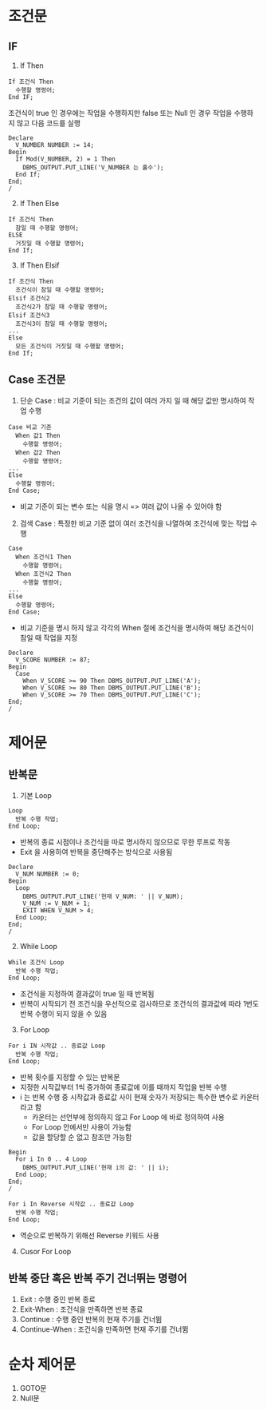 # 조건문

## IF
1. If Then
```
If 조건식 Then
  수행할 명령어;
End IF;
```
조건식이 true 인 경우에는 작업을 수행하지만 false 또는 Null 인 경우 작업을 수행하지 않고 다음 코드를 실행
```
Declare
  V_NUMBER NUMBER := 14;
Begin
  If Mod(V_NUMBER, 2) = 1 Then
    DBMS_OUTPUT.PUT_LINE('V_NUMBER 는 홀수');
  End If;
End;
/
```


2. If Then Else
```
If 조건식 Then
  참일 때 수행할 명령어;
ELSE
  거짓일 때 수행할 명령어;
End If;
```


3. If Then Elsif
```
If 조건식 Then
  조건식이 참일 때 수행할 명령어;
Elsif 조건식2
  조건식2가 참일 때 수행할 명령어;
Elsif 조건식3
  조건식3이 참일 때 수행할 명령어;
...
Else
  모든 조건식이 거짓일 때 수행할 명령어;
End If;
```


## Case 조건문
1. 단순 Case : 비교 기준이 되는 조건의 값이 여러 가지 일 때 해당 값만 명시하여 작업 수행
```
Case 비교 기준
  When 값1 Then
    수행할 명령어;
  When 값2 Then
    수행할 명령어;
...
Else
  수행할 명령어;
End Case;
```
- 비교 기준이 되는 변수 또는 식을 명시 => 여러 값이 나올 수 있어야 함


2. 검색 Case : 특정한 비교 기준 없이 여러 조건식을 나열하여 조건식에 맞는 작업 수행
```
Case
  When 조건식1 Then
    수행할 명령어;
  When 조건식2 Then
    수행할 명령어;
...
Else
  수행할 명령어;
End Case;
```
- 비교 기준을 명시 하지 않고 각각의 When 절에 조건식을 명시하여 해당 조건식이 참일 때 작업을 지정

```
Declare
  V_SCORE NUMBER := 87;
Begin
  Case
    When V_SCORE >= 90 Then DBMS_OUTPUT.PUT_LINE('A');
    When V_SCORE >= 80 Then DBMS_OUTPUT.PUT_LINE('B');
    When V_SCORE >= 70 Then DBMS_OUTPUT.PUT_LINE('C');
End;
/
```


# 제어문
## 반복문
1. 기본 Loop
```
Loop
  반복 수행 작업;
End Loop;
```
- 반복의 종료 시점이나 조건식을 따로 명시하지 않으므로 무한 루프로 작동
- Exit 을 사용하여 반복을 중단해주는 방식으로 사용됨

```
Declare
  V_NUM NUMBER := 0;
Begin
  Loop
    DBMS_OUTPUT.PUT_LINE('현재 V_NUM: ' || V_NUM);
    V_NUM := V_NUM + 1;
    EXIT WHEN V_NUM > 4;
  End Loop;
End;
/
```


2. While Loop
```
While 조건식 Loop
  반복 수행 작업;
End Loop;
```
- 조건식을 지정하여 결과값이 true 일 때 반복됨
- 반복이 시작되기 전 조건식을 우선적으로 검사하므로 조건식의 결과값에 따라 1번도 반복 수행이 되지 않을 수 있음


3. For Loop
```
For i IN 시작값 .. 종료값 Loop
  반복 수행 작업;
End Loop;
```
- 반복 횟수를 지정할 수 있는 반복문
- 지정한 시작값부터 1씩 증가하여 종료값에 이를 때까지 작업을 반복 수행
- i 는 반복 수행 중 시작값과 종료값 사이 현재 숫자가 저장되는 특수한 변수로 카운터라고 함
  - 카운터는 선언부에 정의하지 않고 For Loop 에 바로 정의하여 사용
  - For Loop 안에서만 사용이 가능함
  - 값을 할당할 순 없고 참조만 가능함

```
Begin
  For i In 0 .. 4 Loop
    DBMS_OUTPUT.PUT_LINE('현재 i의 값: ' || i);
  End Loop;
End;
/
```

```
For i In Reverse 시작값 .. 종료값 Loop
  반복 수행 작업;
End Loop;
```
- 역순으로 반복하기 위해선 Reverse 키워드 사용


4. Cusor For Loop



## 반복 중단 혹은 반복 주기 건너뛰는 명령어
1. Exit : 수행 중인 반복 종료
2. Exit-When : 조건식을 만족하면 반복 종료
3. Continue : 수행 중인 반복의 현재 주기를 건너뜀
4. Continue-When : 조건식을 만족하면 현재 주기를 건너뜀


# 순차 제어문
1. GOTO문
2. Null문
